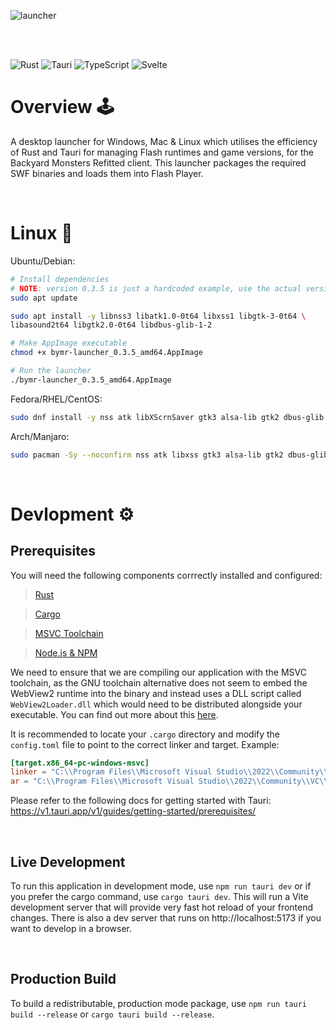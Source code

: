 ![launcher](https://github.com/user-attachments/assets/98d5d0d9-2774-435b-adaa-0c1b27c134ce)

<br />
<br />

![Rust](https://img.shields.io/badge/rust-%23000000.svg?style=for-the-badge&logo=rust&logoColor=white)
![Tauri](https://img.shields.io/badge/tauri-%2324C8DB.svg?style=for-the-badge&logo=tauri&logoColor=%23FFFFFF)
![TypeScript](https://img.shields.io/badge/typescript-%23007ACC.svg?style=for-the-badge&logo=typescript&logoColor=white)
![Svelte](https://img.shields.io/badge/svelte-%23f1413d.svg?style=for-the-badge&logo=svelte&logoColor=white)

# Overview 🕹️

A desktop launcher for Windows, Mac & Linux which utilises the efficiency of Rust and Tauri for managing Flash runtimes and game versions, for the Backyard Monsters Refitted client. This launcher packages the required SWF binaries and loads them into Flash Player.

<br />

# Linux 🐧
Ubuntu/Debian:
```bash
# Install dependencies
# NOTE: version 0.3.5 is just a hardcoded example, use the actual version you have
sudo apt update

sudo apt install -y libnss3 libatk1.0-0t64 libxss1 libgtk-3-0t64 \
libasound2t64 libgtk2.0-0t64 libdbus-glib-1-2

# Make AppImage executable
chmod +x bymr-launcher_0.3.5_amd64.AppImage

# Run the launcher
./bymr-launcher_0.3.5_amd64.AppImage
```
Fedora/RHEL/CentOS:
```bash
sudo dnf install -y nss atk libXScrnSaver gtk3 alsa-lib gtk2 dbus-glib
```

Arch/Manjaro:
```bash
sudo pacman -Sy --noconfirm nss atk libxss gtk3 alsa-lib gtk2 dbus-glib
```

<br />

# Devlopment ⚙️

## Prerequisites
You will need the following components corrrectly installed and configured:
> [Rust](https://www.rust-lang.org/tools/install)

> [Cargo](https://crates.io/)

> [MSVC Toolchain](https://visualstudio.microsoft.com/vs/features/cplusplus/)

> [Node.js & NPM](https://docs.npmjs.com/downloading-and-installing-node-js-and-npm)

We need to ensure that we are compiling our application with the MSVC toolchain, as the GNU toolchain alternative does not seem to embed the WebView2 runtime into the binary and instead uses a DLL script called `WebView2Loader.dll` which would need to be distributed alongside your executable. You can find out more about this [here](https://crates.io/crates/tauri-webview2#runtime).

It is recommended to locate your `.cargo` directory and modify the `config.toml` file to point to the correct linker and target. Example:
```toml
[target.x86_64-pc-windows-msvc]
linker = "C:\\Program Files\\Microsoft Visual Studio\\2022\\Community\\VC\\Tools\\MSVC\\14.29.30133\\bin\\HostX64\\x64\\link.exe"
ar = "C:\\Program Files\\Microsoft Visual Studio\\2022\\Community\\VC\\Tools\\MSVC\\14.29.30133\\bin\\HostX64\\x64\\lib.exe"
```

Please refer to the following docs for getting started with Tauri: https://v1.tauri.app/v1/guides/getting-started/prerequisites/

<br />

## Live Development
To run this application in development mode, use `npm run tauri dev` or if you prefer the cargo command, use `cargo tauri dev`. This will run a Vite development server that will provide very fast hot reload of your frontend changes.  There is also a dev server that runs on http://localhost:5173 if you want to develop in a browser.

<br />

## Production Build
To build a redistributable, production mode package, use `npm run tauri build --release` or `cargo tauri build --release`.
